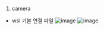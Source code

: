 1. camera
+ wsl 기본 연결 파일
![image](https://github.com/user-attachments/assets/f7efca2e-ac66-48f7-a5fb-5f707a887e2d)
![image](https://github.com/user-attachments/assets/f331ad03-f5ec-40f6-a6d2-bf2d2ad72cc8)

